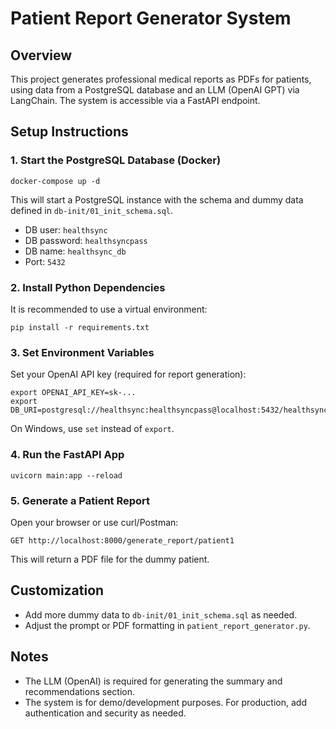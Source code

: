 # Patient Report Generator System

## Overview

This project generates professional medical reports as PDFs for patients, using data from a PostgreSQL database and an LLM (OpenAI GPT) via LangChain. The system is accessible via a FastAPI endpoint.

## Setup Instructions

### 1. Start the PostgreSQL Database (Docker)

```
docker-compose up -d
```

This will start a PostgreSQL instance with the schema and dummy data defined in `db-init/01_init_schema.sql`.

- DB user: `healthsync`
- DB password: `healthsyncpass`
- DB name: `healthsync_db`
- Port: `5432`

### 2. Install Python Dependencies

It is recommended to use a virtual environment:

```
pip install -r requirements.txt
```

### 3. Set Environment Variables

Set your OpenAI API key (required for report generation):

```
export OPENAI_API_KEY=sk-...
export DB_URI=postgresql://healthsync:healthsyncpass@localhost:5432/healthsync_db
```

On Windows, use `set` instead of `export`.

### 4. Run the FastAPI App

```
uvicorn main:app --reload
```

### 5. Generate a Patient Report

Open your browser or use curl/Postman:

```
GET http://localhost:8000/generate_report/patient1
```

This will return a PDF file for the dummy patient.

## Customization

- Add more dummy data to `db-init/01_init_schema.sql` as needed.
- Adjust the prompt or PDF formatting in `patient_report_generator.py`.

## Notes

- The LLM (OpenAI) is required for generating the summary and recommendations section.
- The system is for demo/development purposes. For production, add authentication and security as needed.
